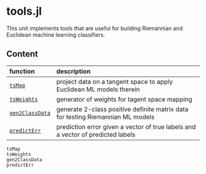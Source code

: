 # tools.jl

This unit implements tools that are useful for building Riemannian
and Euclidean machine learning classifiers.


## Content

|         function       |           description             |
|:-----------------------|:----------------------------------|
| [`tsMap`](@ref)        | project data on a tangent space to apply Euclidean ML models therein |
| [`tsWeights`](@ref)| generator of weights for tagent space mapping |
| [`gen2ClassData`](@ref)| generate 2-class positive definite matrix data for testing Riemannian ML models |
| [`predictErr`](@ref)| prediction error given a vector of true labels and a vector of predicted labels |



```@docs
tsMap
tsWeights
gen2ClassData
predictErr
```
